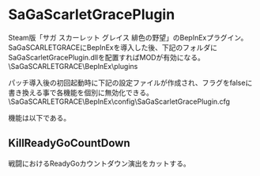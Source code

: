 # SaGaScarletGracePlugin
Steam版「サガ スカーレット グレイス 緋色の野望」のBepInExプラグイン。  
SaGaSCARLETGRACEにBepInExを導入した後、下記のフォルダにSaGaScarletGracePlugin.dllを配置すればMODが有効になる。
\SaGaSCARLETGRACE\BepInEx\plugins

パッチ導入後の初回起動時に下記の設定ファイルが作成され、フラグをfalseに書き換える事で各機能を個別に無効化できる。
\SaGaSCARLETGRACE\BepInEx\config\SaGaScarletGracePlugin.cfg

機能は以下である。

## KillReadyGoCountDown
戦闘におけるReadyGoカウントダウン演出をカットする。
